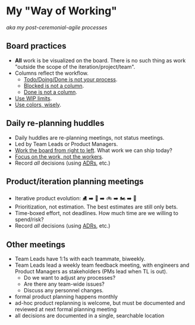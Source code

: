 # My "Way of Working"
_aka my post-ceremonial-agile processes_

## Board practices

- **All** work is be visualized on the board. There is no such thing as work "outside the scope of the iteration/project/team".
- Columns reflect the workflow.
	- [Todo/Doing/Done is not your process](https://www.marcusoft.net/2017/02/comments-on-board-practices-2.html).
	- [Blocked is not a column](https://www.marcusoft.net/2017/02/comments-on-board-practices.html).
	- [Done is not a column](https://www.marcusoft.net/2017/02/comments-on-board-practices-3.html).
- [Use WIP limits](https://www.marcusoft.net/2017/02/comments-on-board-practices-5.html).
- [Use colors, wisely](https://www.marcusoft.net/2017/02/comments-on-board-practices-4.html).

## Daily re-planning huddles

- Daily huddles are re-planning meetings, not status meetings.
- Led by Team Leads or Product Managers.
- [Work the board from right to left](https://www.marcusoft.net/2017/03/comments-on-board-practices-7.html). What work we can ship today?
- [Focus on the work, not the workers](https://www.marcusoft.net/2017/02/comments-on-board-practices-6.html).
- Record *all* decisions (using [ADRs](adrs.md), etc.)

## Product/iteration planning meetings

- Iterative product evolution: :ice_skate: :arrow_right: :kick_scooter: :arrow_right: :bike: :arrow_right: :motorcycle: :arrow_right: :car:
- Prioritization, not estimation. The best estimates are still only bets.
- Time-boxed effort, not deadlines. How much time are we willing to spend/risk?
- Record *all* decisions (using [ADRs](adrs.md), etc.)

## Other meetings

- Team Leads have 1:1s with each teammate, biweekly.
- Team Leads lead a weekly team feedback meeting, with engineers and Product Managers as stakeholders (PMs lead when TL is out).
	- Do we want to adjust any processes?
	- Are there any team-wide issues?
	- Discuss any personnel changes.
- formal product planning happens monthly  
- ad-hoc product replanning is welcome, but must be documented and reviewed at next formal planning meeting  
- all decisions are documented in a single, searchable location
<!--stackedit_data:
eyJoaXN0b3J5IjpbLTk3NjM0MzE4Nyw3NzY0MTUyNzIsLTIxMj
IzMDgwMjMsLTQyNjE0OTQ4NSwtOTE1ODYyMzM0LDE4MjI5MjQ4
MzRdfQ==
-->